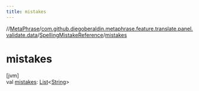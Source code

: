 ```yaml
---
title: mistakes
---
```

//[MetaPhrase](../../../index.html)/[com.github.diegoberaldin.metaphrase.feature.translate.panel.validate.data](../index.html)/[SpellingMistakeReference](index.html)/[mistakes](mistakes.html)



# mistakes



[jvm]\
val [mistakes](mistakes.html): [List](https://kotlinlang.org/api/latest/jvm/stdlib/kotlin.collections/-list/index.html)&lt;[String](https://kotlinlang.org/api/latest/jvm/stdlib/kotlin/-string/index.html)&gt;




